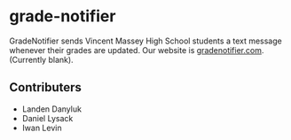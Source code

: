 # grade-notifier
GradeNotifier sends Vincent Massey High School students a text message whenever their grades are updated.
Our website is [gradenotifier.com](http://gradenotifier.com). (Currently blank).

## Contributers
- Landen Danyluk
- Daniel Lysack
- Iwan Levin

